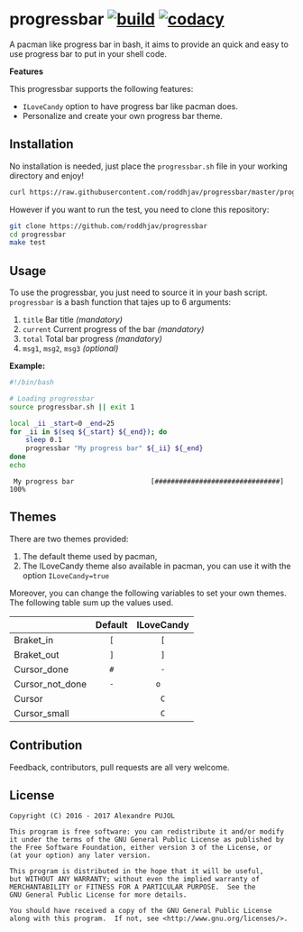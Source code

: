 # progressbar [![build][build-img]][build-url] [![codacy][codac-img]][codac-url]

A pacman like progress bar in bash, it  aims to provide an quick and easy to use
progress bar to put in your shell code.

<!-- TODO:
 - Complete examples script: from the simpliest to the more complex using external  bash enviterator as increment. Also do an example script that look like pacman
 - Create a small static website (with hugo) in https://pujol.gitlab.io/progressbar -->


**Features**

This progressbar supports the following features:
* `ILoveCandy` option to have progress bar like pacman does.
* Personalize and create your own progress bar theme.


## Installation

No installation is needed, just place the `progressbar.sh` file in your working
directory and enjoy!
```sh
curl https://raw.githubusercontent.com/roddhjav/progressbar/master/progressbar.sh > progressbar.sh
```

However if you want to run the test, you need to clone this repository:
```sh
git clone https://github.com/roddhjav/progressbar
cd progressbar
make test
```

## Usage
To use the progressbar, you just need to source it in your bash script. `progressbar` is a bash function that tajes up to 6 arguments:

1. `title` Bar title *(mandatory)*
2. `current` Current progress of the bar *(mandatory)*
3. `total` Total bar progress *(mandatory)*
4. `msg1`, `msg2`, `msg3` *(optional)*

**Example:**
```sh
#!/bin/bash

# Loading progressbar
source progressbar.sh || exit 1

local _ii _start=0 _end=25
for _ii in $(seq ${_start} ${_end}); do
    sleep 0.1
    progressbar "My progress bar" ${_ii} ${_end}
done
echo
```
```
 My progress bar                   [###############################] 100%
```


## Themes

There are two themes provided:
1. The default theme used by pacman,
2. The ILoveCandy theme also available in pacman, you can use it with the option `ILoveCandy=true`

Moreover, you can change the following variables to set your own themes. The following table sum up the values used.

|                 | Default | ILoveCandy |
|-----------------|:-------:|:----------:|
| Braket_in       |   `[`   |     `[`    |
| Braket_out      |   `]`   |     `]`    |
| Cursor_done     |   `#`   |     `-`    |
| Cursor_not_done |   `-`   |    `o  `   |
| Cursor          |         |     `C`    |
| Cursor_small    |         |     `C`    |


## Contribution
Feedback, contributors, pull requests are all very welcome.


## License

    Copyright (C) 2016 - 2017 Alexandre PUJOL

    This program is free software: you can redistribute it and/or modify
    it under the terms of the GNU General Public License as published by
    the Free Software Foundation, either version 3 of the License, or
    (at your option) any later version.

    This program is distributed in the hope that it will be useful,
    but WITHOUT ANY WARRANTY; without even the implied warranty of
    MERCHANTABILITY or FITNESS FOR A PARTICULAR PURPOSE.  See the
    GNU General Public License for more details.

    You should have received a copy of the GNU General Public License
    along with this program.  If not, see <http://www.gnu.org/licenses/>.

[build-img]: https://travis-ci.org/roddhjav/progressbar.svg?branch=master
[build-url]: https://travis-ci.org/roddhjav/progressbar
[codac-img]: https://api.codacy.com/project/badge/Grade/180ac4623768488d9763211c2bc6128f
[codac-url]: https://www.codacy.com/app/roddhjav/progressbar
